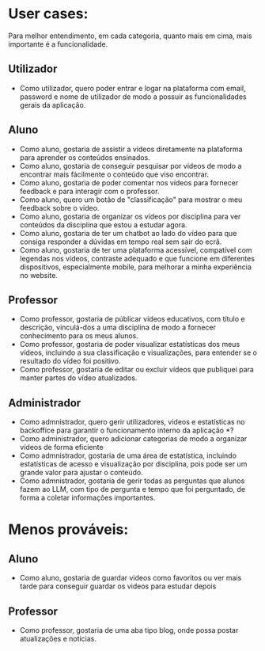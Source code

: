 # User cases:
Para melhor entendimento, em cada categoria, quanto mais em cima, mais importante é a funcionalidade.

## Utilizador
- Como utilizador, quero poder entrar e logar na plataforma com email, password e nome de utilizador de modo a possuir as funcionalidades gerais da aplicação.

## Aluno
- Como aluno, gostaria de assistir a vídeos diretamente na plataforma para aprender os conteúdos ensinados.
- Como aluno, gostaria de conseguir pesquisar por vídeos de modo a encontrar mais fácilmente o conteúdo que viso encontrar.
- Como aluno, gostaria de poder comentar nos vídeos para fornecer feedback e para interagir com o professor.
- Como aluno, quero um botão de "classificação" para mostrar o meu feedback sobre o video.
- Como aluno, gostaria de organizar os vídeos por disciplina para ver conteúdos da disciplina que estou a estudar agora.
- Como aluno, gostaria de ter um chatbot ao lado do vídeo para que consiga responder a dúvidas em tempo real sem sair do ecrâ.
- Como aluno, gostaria de ter uma plataforma acessível, compatível com legendas nos vídeos, contraste adequado e que funcione em diferentes dispositivos, especialmente mobile, para melhorar a minha experiência no website.


## Professor
- Como professor, gostaria de públicar vídeos educativos, com título e descrição, vinculá-dos a uma disciplina de modo a fornecer conhecimento para os meus alunos.
- Como professor, gostaria de poder visualizar estatísticas dos meus vídeos, incluindo a sua classificação e visualizações, para entender se o resultado do vídeo foi positivo.
- Como professor, gostaria de editar ou excluir vídeos que publiquei para manter partes do vídeo atualizados.

## Administrador 
- Como admnistrador, quero gerir utilizadores, videos e estatísticas no backoffice para garantir o funcionamento interno da aplicação *?
- Como administrador, quero adicionar categorias de modo a organizar vídeos de forma eficiente
- Como admnistrador, gostaria de uma área de estatística, incluindo estatísticas de acesso e visualização por disciplina, pois pode ser um grande valor para ajustar o conteúdo.
- Como admnistrador, gostaria de gerir todas as perguntas que alunos fazem ao LLM, com tipo de pergunta e tempo que foi perguntado, de forma a coletar informações importantes.


# Menos prováveis:

## Aluno
- Como aluno, gostaria de guardar videos como favoritos ou ver mais tarde para conseguir guardar os videos para estudar depois

## Professor
- Como professor, gostaria de uma aba tipo blog, onde possa postar atualizações e noticias.
